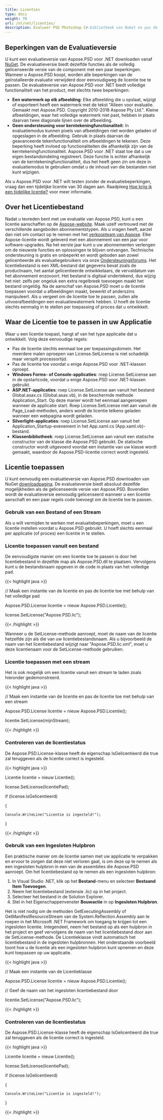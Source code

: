 ```yaml
---
title: Licenties
type: docs
weight: 70
url: /nl/net/licenties/
description: Evalueer PSD Photoshop C#-bibliotheek van NuGet en pas de licentie toe met behulp van een bestand of stream om eventuele beperkingen van de geïnstalleerde evaluatie te verwijderen.
---
```


## **Beperkingen van de Evaluatieversie**
U kunt een evaluatieversie van Aspose.PSD voor .NET downloaden vanaf [NuGet](https://www.nuget.org/packages/Aspose.psd/). De evaluatieversie biedt dezelfde functies als de volledig gelicenseerde versie van de component met een paar beperkingen. Wanneer u Aspose.PSD koopt, worden alle beperkingen van de geïnstalleerde evaluatie verwijderd door eenvoudigweg de licentie toe te passen. De evaluatieversie van Aspose.PSD voor .NET biedt volledige functionaliteit van het product, met slechts twee beperkingen:

- **Een watermerk op elk afbeelding**: Elke afbeelding die u opslaat, wijzigt of exporteert heeft een watermerk met de tekst "Alleen voor evaluatie. Gemaakt met Aspose.PSD. Copyright 2010-2018 Aspose Pty Ltd.". Kleine afbeeldingen, waar het volledige watermerk niet past, hebben in plaats daarvan twee diagonale lijnen over de afbeelding.
- **Geen ondersteuning voor kerntekeningfunctionaliteit**: In evaluatiemodus kunnen pixeIs van afbeeldingen niet worden geladen of opgeslagen in de afbeelding. Gebruik in plaats daarvan de geavanceerde tekenfunctionaliteit om afbeeldingen te tekenen. Deze beperking heeft invIoed op functionaliteiten die afhankelijk zijn van de kerntekeningfunctionaliteit. Aspose.PSD voor .NET staat toe dat u uw eigen bestandsindeling registreert. Deze functie is echter afhankelijk van de kerntekeningfunctionaliteit, dus het heeft geen zin om deze in evaluatiemodus te gebruiken omdat u de inhoud van die bestanden niet kunt wijzigen.

Als u Aspose.PSD voor .NET wilt testen zonder de evaluatiebeperkingen, vraag dan een tijdelijke licentie van 30 dagen aan. Raadpleeg [Hoe krijg ik een tijdelijke licentie?](https://purchase.aspose.com/temporary-license) voor meer informatie.
## **Over het Licentiebestand**
Nadat u tevreden bent met uw evaluatie van Aspose.PSD, kunt u een licentie aanschaffen op de [Aspose-website](https://purchase.aspose.com/default.aspx). Maak uzelf vertrouwd met de verschillende aangeboden abonnementstypen. Als u vragen heeft, aarzel dan niet om contact op te nemen met het [verkoopteam van Aspose](https://company.aspose.com/contact). Elke Aspose-licentie wordt geleverd met een abonnement van een jaar voor software-upgrades. Na het eerste jaar kunt u uw abonnementen verlengen om de nieuwste functies en oplossingen te blijven ontvangen. Technische ondersteuning is gratis en onbeperkt en wordt geboden aan zowel gelicentieerde als evaluatiegebruikers via onze [Ondersteuningsforums](https://forum.aspose.com/). Het licentiebestand is een XML-bestand dat gegevens bevat zoals de productnaam, het aantal gelicentieerde ontwikkelaars, de vervaldatum van het abonnement enzovoort. Het bestand is digitaal ondertekend, dus wijzig het niet: zelfs per ongeluk een extra regeIbreek toevoegen maakt het bestand ongeldig. Na de aanschaf van Aspose.PSD moet u de licentie toepassen voordat u afbeeldingen maakt, bewerkt of anderszins manipuleert. Als u vergeet om de licentie toe te passen, zullen alle uitvoerafbeeldingen een evaluatiewatermerk hebben. U hoeft de licentie slechts eenmalig in te stellen per toepassing of proces dat u ontwikkelt.
## **Waar de Licentie toe te passen in uw Applicatie**
Waar u een licentie toepast, hangt af van het type applicatie dat u ontwikkelt. Volg deze eenvoudige regels:

- Pas de licentie slechts eenmaal toe per toepassingsdomein. Het meerdere malen oproepen van License.SetLicense is niet schadelijk maar verspilt processortijd.
- Pas de licentie toe voordat u enige Aspose.PSD voor .NET-klassen oproept.
- **Windows Forms- of Console-applicaties**: roep License.SetLicense aan in de opstartcode, voordat u enige Aspose.PSD voor .NET-klassen gebruikt.
- **ASP.NET-applicaties**: roep License.SetLicense aan vanuit het bestand Global.asax.cs (Global.asax.vb), in de beschermde methode Application_Start. Op deze manier wordt het eenmaal aangeroepen wanneer de applicatie start. Roep License.SetLicense niet aan vanuit de Page_Load-methoden, anders wordt de licentie telkens geladen wanneer een webpagina wordt geladen.
- **Silverlight-applicaties**: roep License.SetLicense aan vanuit het Application_Startup-evenement in het App.xaml.cs (App.xaml.vb)-bestand.
- **Klassenbibliotheek**: roep License.SetLicense aan vanuit een statische constructor van de klasse die Aspose.PSD gebruikt. De statische constructor wordt uitgevoerd voordat een instantie van uw klasse wordt gemaakt, waardoor de Aspose.PSD-licentie correct wordt ingesteld.
## **Licentie toepassen**
U kunt eenvoudig een evaluatieversie van Aspose.PSD downloaden van NuGet [downloadpagina](https://www.nuget.org/packages/Aspose.psd/). De evaluatieversie biedt absoluut dezelfde mogelijkheden als de gelicenseerde versie van Aspose.PSD. Bovendien wordt de evaluatieversie eenvoudig gelicenseerd wanneer u een licentie aanschaft en een paar regels code toevoegt om de licentie toe te passen.
### **Gebruik van een Bestand of een Stream**
Als u wilt vermijden te werken met evaluatiebeperkingen, moet u een licentie instellen voordat u Aspose.PSD gebruikt. U hoeft slechts eenmaal per applicatie (of proces) een licentie in te stellen.
### **Licentie toepassen vanuit een bestand**
De eenvoudigste manier om een licentie toe te passen is door het licentiebestand in dezelfde map als Aspose.PSD.dll te plaatsen. Vervolgens kunt u de bestandsnaam opgeven in de code in plaats van het volledige pad.



{{< highlight java >}}

 // Maak een instantie van de licentie en pas de licentie toe met behulp van het volledige pad

Aspose.PSD.License licentie = nieuw Aspose.PSD.Licentie();

license.SetLicense("Aspose.PSD.lic");



{{< /highlight >}}



Wanneer u de SetLicense-methode aanroept, moet de naam van de licentie hetzelfde zijn als die van uw licentiebestandsnaam. Als u bijvoorbeeld de naam van het licentiebestand wijzigt naar "Aspose.PSD.lic.xml", moet u deze licentienaam voor de SetLicense-methode gebruiken.
### **Licentie toepassen met een stream**
Het is ook mogelijk om een licentie vanuit een stream te laden zoals hieronder gedemonstreerd.



{{< highlight java >}}



// Maak een instantie van de licentie en pas de licentie toe met behulp van een stream

Aspose.PSD.License licentie = nieuw Aspose.PSD.Licentie();

licentie.SetLicense(mijnStream);



{{< /highlight >}}
### **Controleren van de licentiestatus**
De Aspose.PSD.License-klasse heeft de eigenschap IsGelicentieerd die true zal teruggeven als de licentie correct is ingesteld.



{{< highlight java >}}

 Licentie licentie = nieuw Licentie();

license.SetLicense(licentiePad);

if (license.IsGelicentieerd)

{

    Console.WriteLine("Licentie is ingesteld!");

}

{{< /highlight >}}
### **Gebruik van een Ingesloten Hulpbron**
Een praktische manier om de licentie samen met uw applicatie te verpakken en ervoor te zorgen dat deze niet verloren gaat, is om deze op te nemen als een ingesloten hulpbron in een van de assemblies die Aspose.PSD aanroept. Om het licentiebestand op te nemen als een ingesloten hulpbron:

1. In Visual Studio .NET, klik op het **Bestand**-menu en selecteer **Bestaand Item Toevoegen**.
1. Neem het licentiebestand (extensie .lic) op in het project.
1. Selecteer het bestand in de Solution Explorer.
1. Stel in het Eigenschappenvenster **Bouwactie** in op **Ingesloten Hulpbron**.

Het is niet nodig om de methoden GetExecutingAssembly of GetManifestResourceStream van de System.Reflection.Assembly aan te roepen in het Microsoft .NET Framework om toegang te krijgen tot een ingesloten licentie. Integendeel, neem het bestand op als een hulpbron in het project en geef vervolgens de naam van het licentiebestand door aan de SetLicense-methode. De Licentieklasse vindt automatisch het licentiebestand in de ingesloten hulpbronnen. Het onderstaande voorbeeld toont hoe u de licentie als een ingesloten hulpbron kunt opnemen en deze kunt toepassen op uw applicatie.



{{< highlight java >}}

 // Maak een instantie van de Licentieklasse

Aspose.PSD.License licentie = nieuw Aspose.PSD.Licentie();



// Geef de naam van het ingesloten licentiebestand door

licentie.SetLicense("Aspose.PSD.lic");

{{< /highlight >}}


### **Controleren van de licentiestatus**
De Aspose.PSD.License-klasse heeft de eigenschap IsGelicentieerd die true zal teruggeven als de licentie correct is ingesteld.



{{< highlight java >}}

 Licentie licentie = nieuw Licentie();

license.SetLicense(licentiePad);

if (license.IsGelicentieerd)

{

    Console.WriteLine("Licentie is ingesteld!");

}

{{< /highlight >}}

